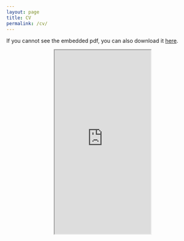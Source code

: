 ```yaml
---
layout: page
title: CV
permalink: /cv/
---
```


If you cannot see the embedded pdf, you can also download it <a href="https://www.dropbox.com/scl/fi/xdvt4cqtnpxh67ixfaheh/Resume_GHIO_research.pdf?rlkey=xm5pgsme5b8hp7ozj8sjeommc&st=rpo69xq2&dl=0" target="_blank">here</a>.

<p align="center">
  <iframe src="https://www.dropbox.com/scl/fi/xdvt4cqtnpxh67ixfaheh/Resume_GHIO_research.pdf?rlkey=xm5pgsme5b8hp7ozj8sjeommc&st=01rvrqdz&dl=0" width="50%" height="480em"></iframe>
</p>




